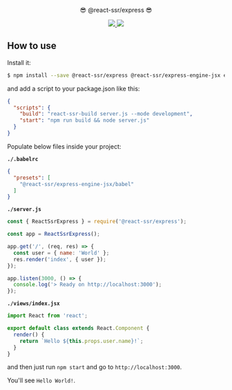<p align="center">😎 @react-ssr/express 😎</p>
<p align="center">
  <a href="https://npm.im/@react-ssr/express" alt="A version of @react-ssr/express">
    <img src="https://img.shields.io/npm/v/@react-ssr/express.svg">
  </a>
  <a href="https://npm.im/@react-ssr/express" alt="Downloads of @react-ssr/express">
    <img src="https://img.shields.io/npm/dt/@react-ssr/express.svg">
  </a>
</p>

## How to use

Install it:

```bash
$ npm install --save @react-ssr/express @react-ssr/express-engine-jsx express react react-dom
```

and add a script to your package.json like this:

```json
{
  "scripts": {
    "build": "react-ssr-build server.js --mode development",
    "start": "npm run build && node server.js"
  }
}
```

Populate below files inside your project:

**`./.babelrc`**

```json
{
  "presets": [
    "@react-ssr/express-engine-jsx/babel"
  ]
}
```

**`./server.js`**

```js
const { ReactSsrExpress } = require('@react-ssr/express');

const app = ReactSsrExpress();

app.get('/', (req, res) => {
  const user = { name: 'World' };
  res.render('index', { user });
});

app.listen(3000, () => {
  console.log('> Ready on http://localhost:3000');
});
```

**`./views/index.jsx`**

```jsx
import React from 'react';

export default class extends React.Component {
  render() {
    return `Hello ${this.props.user.name}!`;
  }
}
```

and then just run `npm start` and go to `http://localhost:3000`.

You'll see `Hello World!`.
